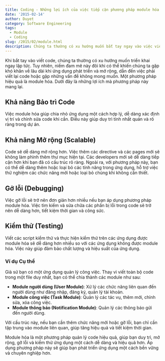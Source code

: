 ```yaml
---
title: Coding - Những lợi ích của việc tiếp cận phương pháp module hóa
date: '2015-02-14'
author: Duyet
category: Software Engineering
tags:
  - Module
  - Coding
slug: /2015/02/module.html
description: Chúng ta thường có xu hướng muốn bắt tay ngay vào việc viết code. Tuy nhiên, niềm đam mê này đôi khi có thể khiến chúng ta gặp khó khăn về lâu dài khi ứng dụng phát triển và mở rộng. Khi đó, chúng ta có thể phải đối mặt với việc viết lại code hoặc gặp phải những vấn đề nghiêm trọng hơn.
---
```


Khi bắt tay vào viết code, chúng ta thường có xu hướng muốn triển khai ngay lập tức. Tuy nhiên, niềm đam mê này đôi khi có thể khiến chúng ta gặp khó khăn về lâu dài khi ứng dụng phát triển và mở rộng, dẫn đến việc phải viết lại code hoặc gặp những vấn đề không mong muốn. Một phương pháp hiệu quả là module hóa. Dưới đây là những lợi ích mà phương pháp này mang lại.

## Khả năng Bảo trì Code

Việc module hóa giúp chia nhỏ ứng dụng một cách hợp lý, dễ dàng xác định vị trí và chỉnh sửa code khi cần. Điều này giúp duy trì tính nhất quán và rõ ràng trong dự án.

## Khả năng Mở rộng (Scalable)

Code sẽ dễ dàng mở rộng hơn. Việc thêm các directive và các pages mới sẽ không làm phình thêm thư mục hiện tại. Các developers mới sẽ dễ dàng tiếp cận hơn khi bạn đã có cấu trúc rõ ràng. Ngoài ra, với phương pháp này, bạn có thể dễ dàng thêm hoặc loại bỏ các tính năng trong ứng dụng, hỗ trợ việc thử nghiệm các chức năng mới hoặc loại bỏ chúng khi không cần thiết.

## Gỡ lỗi (Debugging)

Việc gỡ lỗi sẽ trở nên đơn giản hơn nhiều nếu bạn áp dụng phương pháp module hóa. Việc tìm kiếm và sửa chữa các phần bị lỗi trong code sẽ trở nên dễ dàng hơn, tiết kiệm thời gian và công sức.

## Kiểm thử (Testing)

Viết các script kiểm thử và thực hiện kiểm thử trên các ứng dụng được module hóa sẽ dễ dàng hơn nhiều so với các ứng dụng không được module hóa. Việc này giúp đảm bảo chất lượng và hiệu suất của ứng dụng.

### Ví dụ Cụ thể

Giả sử bạn có một ứng dụng quản lý công việc. Thay vì viết toàn bộ code trong một file duy nhất, bạn có thể chia thành các module như sau:

- **Module người dùng (User Module)**: Xử lý các chức năng liên quan đến người dùng như đăng nhập, đăng ký, quản lý tài khoản.
- **Module công việc (Task Module)**: Quản lý các tác vụ, thêm mới, chỉnh sửa, xóa công việc.
- **Module thông báo (Notification Module)**: Quản lý các thông báo gửi đến người dùng.

Với cấu trúc này, nếu bạn cần thêm chức năng mới hoặc gỡ lỗi, bạn chỉ cần tập trung vào module liên quan, giúp tăng hiệu quả và tiết kiệm thời gian.

Module hóa là một phương pháp quản lý code hiệu quả, giúp bạn duy trì, mở rộng, gỡ lỗi và kiểm thử ứng dụng một cách dễ dàng và hiệu quả hơn. Áp dụng phương pháp này sẽ giúp bạn phát triển ứng dụng một cách bền vững và chuyên nghiệp hơn.
